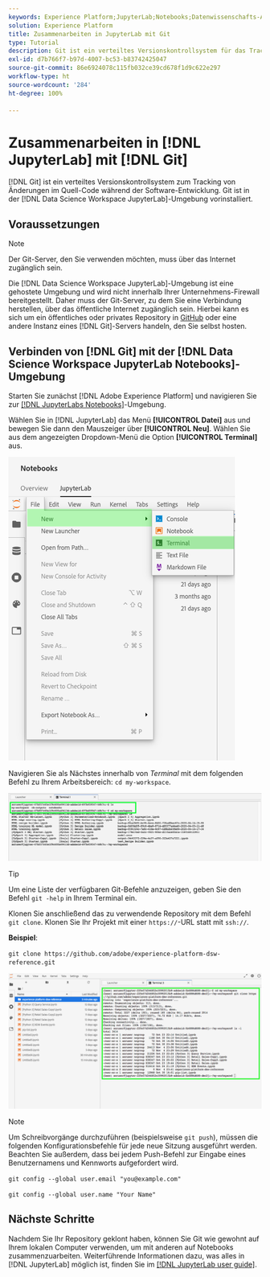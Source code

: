 ```yaml
---
keywords: Experience Platform;JupyterLab;Notebooks;Datenwissenschafts-Arbeitsbereich;beliebte Themen;Git;GitHub
solution: Experience Platform
title: Zusammenarbeiten in JupyterLab mit Git
type: Tutorial
description: Git ist ein verteiltes Versionskontrollsystem für das Tracking von Änderungen im Quell-Code während der Software-Entwicklung. Git ist im Datenwissenschafts-Arbeitsbereich der JupyterLab-Umgebung vorinstalliert.
exl-id: d7b766f7-b97d-4007-bc53-b83742425047
source-git-commit: 86e6924078c115fb032ce39cd678f1d9c622e297
workflow-type: ht
source-wordcount: '284'
ht-degree: 100%

---
```


# Zusammenarbeiten in [!DNL JupyterLab] mit [!DNL Git]

[!DNL Git] ist ein verteiltes Versionskontrollsystem zum Tracking von Änderungen im Quell-Code während der Software-Entwicklung. Git ist in der [!DNL Data Science Workspace JupyterLab]-Umgebung vorinstalliert.

## Voraussetzungen

>[!NOTE]
>
> Der Git-Server, den Sie verwenden möchten, muss über das Internet zugänglich sein.

Die [!DNL Data Science Workspace JupyterLab]-Umgebung ist eine gehostete Umgebung und wird nicht innerhalb Ihrer Unternehmens-Firewall bereitgestellt. Daher muss der Git-Server, zu dem Sie eine Verbindung herstellen, über das öffentliche Internet zugänglich sein. Hierbei kann es sich um ein öffentliches oder privates Repository in [GitHub](https://github.com/) oder eine andere Instanz eines [!DNL Git]-Servers handeln, den Sie selbst hosten.

## Verbinden von [!DNL Git] mit der [!DNL Data Science Workspace JupyterLab Notebooks]-Umgebung

Starten Sie zunächst [!DNL Adobe Experience Platform] und navigieren Sie zur [[!DNL JupyterLabs Notebooks]](https://platform.adobe.com/notebooks/jupyterLab)-Umgebung.

Wählen Sie in [!DNL JupyterLab] das Menü **[!UICONTROL Datei]** aus und bewegen Sie dann den Mauszeiger über **[!UICONTROL Neu]**. Wählen Sie aus dem angezeigten Dropdown-Menü die Option **[!UICONTROL Terminal]** aus.

![JupyterLab-Navigation](../images/jupyterlab/tutorials/open-terminal.png)

Navigieren Sie als Nächstes innerhalb von *Terminal* mit dem folgenden Befehl zu Ihrem Arbeitsbereich: `cd my-workspace`.

![cd workspace](../images/jupyterlab/tutorials/find-workspace.png)

>[!TIP]
>
> Um eine Liste der verfügbaren Git-Befehle anzuzeigen, geben Sie den Befehl `git -help` in Ihrem Terminal ein.

Klonen Sie anschließend das zu verwendende Repository mit dem Befehl `git clone`. Klonen Sie Ihr Projekt mit einer `https://`-URL statt mit `ssh://`.

**Beispiel**:

`git clone https://github.com/adobe/experience-platform-dsw-reference.git`

![Klonen](../images/jupyterlab/tutorials/git-collaboration.png)

>[!NOTE]
>
> Um Schreibvorgänge durchzuführen (beispielsweise `git push`), müssen die folgenden Konfigurationsbefehle für jede neue Sitzung ausgeführt werden. Beachten Sie außerdem, dass bei jedem Push-Befehl zur Eingabe eines Benutzernamens und Kennworts aufgefordert wird.
>
>`git config --global user.email "you@example.com"`
>
>`git config --global user.name "Your Name"`

## Nächste Schritte

Nachdem Sie Ihr Repository geklont haben, können Sie Git wie gewohnt auf Ihrem lokalen Computer verwenden, um mit anderen auf Notebooks zusammenzuarbeiten. Weiterführende Informationen dazu, was alles in [!DNL JupyterLab] möglich ist, finden Sie im [[!DNL JupyterLab user guide]](./overview.md).
